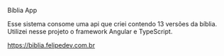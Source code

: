 Bíblia App

Esse sistema consome uma api que criei contendo 13 versões da bíblia.
Utilizei nesse projeto o framework Angular e TypeScript.

https://biblia.felipedev.com.br
